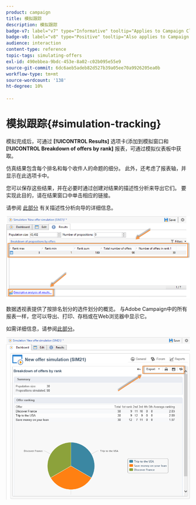 ```yaml
---
product: campaign
title: 模拟跟踪
description: 模拟跟踪
badge-v7: label="v7" type="Informative" tooltip="Applies to Campaign Classic v7"
badge-v8: label="v8" type="Positive" tooltip="Also applies to Campaign v8"
audience: interaction
content-type: reference
topic-tags: simulating-offers
exl-id: 490ebbea-9bdc-453e-8a02-c02b095e55e9
source-git-commit: 6dc6aeb5adeb82d527b39a05ee70a9926205ea0b
workflow-type: tm+mt
source-wordcount: '138'
ht-degree: 10%

---
```


# 模拟跟踪{#simulation-tracking}



模拟完成后，可通过 **[!UICONTROL Results]** 选项卡(添加到模拟窗口和 **[!UICONTROL Breakdown of offers by rank]** 报表，可通过模拟仪表板中获取。

仿真结果包含每个排名和每个收件人的命题的细分。 此外，还考虑了报表轴，并显示在此选项卡中。

您可以保存这些结果，并在必要时通过创建对结果的描述性分析来导出它们。 要实现此目的，请在结果窗口中单击相应的链接。

请参阅 [此部分](../../reporting/using/about-descriptive-analysis.md) 有关描述性分析向导的详细信息。

![](assets/offer_simulation_012.png)

数据透视表提供了按排名划分的选件划分的概览。 与Adobe Campaign中的所有报表一样，您可以导出、打印、存档或在Web浏览器中显示它。

如需详细信息，请参阅[此部分](../../reporting/using/actions-on-reports.md)。

![](assets/offer_simulation_013.png)
